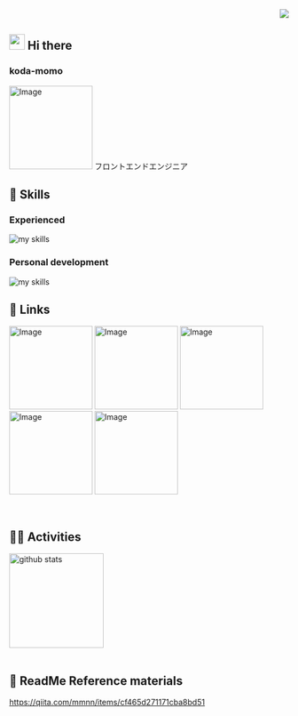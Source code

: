 <div align="right">
  <img src="https://komarev.com/ghpvc/?username=iimomo" />
</div>

## <img src="https://media.giphy.com/media/hvRJCLFzcasrR4ia7z/giphy.gif" width="28"> Hi there
### koda-momo
<img width="150" height="150" alt="Image" src="https://avatars.githubusercontent.com/u/174192380?v=4" />
フロントエンドエンジニア
<br>

<!-- アイコンの選択肢一覧：https://arc.net/l/quote/zizyykfh -->
## 🌱 Skills
### Experienced
<img alt="my skills" src="https://skillicons.dev/icons?theme=dark&perline=7&i=html,css,js,ts,react,next,tailwind,figma,cypress,jest,vitest,vite,rollupjs,aws,git,github,gitlab" />

### Personal development
<img alt="my skills" src="https://skillicons.dev/icons?theme=dark&perline=7&i=vue,remix,nodejs,express,graphql,firebase,mongodb,mysql" />

<br>

## 🔗 Links
<a href="https://github.com/koda-momo/" target="_blank" rel="noopener noreferrer"><img width="150" height="150" alt="Image" src="https://github.com/user-attachments/assets/d8ce21e7-7b0f-432f-a384-c4b51d8f86b8" /></a>
<a href="https://github.com/koda-momo-old" target="_blank" rel="noopener noreferrer"><img width="150" height="150" alt="Image" src="https://github.com/user-attachments/assets/7c0f84e5-ce71-45ea-82e6-0bd3b3fd4cec" /></a>
<a href="https://qiita.com/koda-momo" target="_blank" rel="noopener noreferrer"><img width="150" height="150" alt="Image" src="https://github.com/user-attachments/assets/133278b2-81cd-4081-8eef-17230f9318e7" /></a>
<a href="https://zenn.dev/koda_momo" target="_blank" rel="noopener noreferrer"><img width="150" height="150" alt="Image" src="https://github.com/user-attachments/assets/bdc97a72-4d68-4e4a-b41e-8113d421e54d" /></a>
<a href="https://connpass.com/user/koda_momo/"><img width="150" height="150" alt="Image" src="https://github.com/user-attachments/assets/6527660c-6d61-4ec0-8a40-eaaa504b9076" /></a>

<br>

## 🏃‍♀️ Activities
<div align="left"> 
<!--   <img alt="Top Langs" height="170px" src="https://github-readme-stats.vercel.app/api?username=koda-momo&theme=vue-dark&layout=compact" /> -->
  <img alt="github stats" height="170px" src="https://github-readme-stats.vercel.app/api/top-langs/?username=koda-momo&theme=vue-dark&layout=compact" />
</div>
<br>

## 📕 ReadMe Reference materials
https://qiita.com/mmnn/items/cf465d271171cba8bd51

